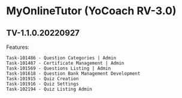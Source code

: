 # MyOnlineTutor (YoCoach RV-3.0)


## TV-1.1.0.20220927

Features:

    Task-101486 - Question Categories | Admin
    Task-101487 - Certificate Management | Admin
    Task-101569 - Questions Listing | Admin
    Task-101618 - Question Bank Management Development
    Task-101915 - Quiz Creation
    Task-101916 - Quiz Settings
    Task-102194 - Quiz Listing Admin